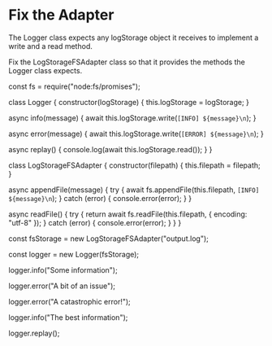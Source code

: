 # Fix the Adapter

The Logger class expects any logStorage object it receives to implement a write and a read method.

Fix the LogStorageFSAdapter class so that it provides the methods the Logger class expects.

const fs = require("node:fs/promises");

class Logger {
  constructor(logStorage) {
    this.logStorage = logStorage;
  }

  async info(message) {
    await this.logStorage.write(`[INFO] ${message}\n`);
  }

  async error(message) {
    await this.logStorage.write(`[ERROR] ${message}\n`);
  }

  async replay() {
    console.log(await this.logStorage.read());
  }
}

class LogStorageFSAdapter {
  constructor(filepath) {
    this.filepath = filepath;
  }

  async appendFile(message) {
    try {
      await fs.appendFile(this.filepath, `[INFO] ${message}\n`);
    } catch (error) {
      console.error(error);
    }
  }

  async readFile() {
    try {
      return await fs.readFile(this.filepath, { encoding: "utf-8" });
    } catch (error) {
      console.error(error);
    }
  }
}

const fsStorage = new LogStorageFSAdapter("output.log");

const logger = new Logger(fsStorage);

logger.info("Some information");

logger.error("A bit of an issue");

logger.error("A catastrophic error!");

logger.info("The best information");

logger.replay();